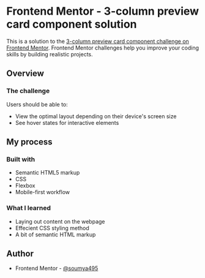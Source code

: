 # Frontend Mentor - 3-column preview card component solution

This is a solution to the [3-column preview card component challenge on Frontend Mentor](https://www.frontendmentor.io/challenges/3column-preview-card-component-pH92eAR2-). Frontend Mentor challenges help you improve your coding skills by building realistic projects. 

## Overview

### The challenge

Users should be able to:

- View the optimal layout depending on their device's screen size
- See hover states for interactive elements

## My process

### Built with

- Semantic HTML5 markup
- CSS
- Flexbox
- Mobile-first workflow


### What I learned

- Laying out content on the webpage
- Effecient CSS styling method
- A bit of semantic HTML markup

## Author

- Frontend Mentor - [@soumya495](https://www.frontendmentor.io/profile/soumya495)
